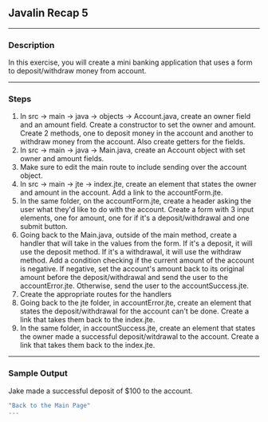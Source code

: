 ## Javalin Recap 5
---
### Description
In this exercise, you will create a mini banking application that uses a form to deposit/withdraw money from account.

---
### Steps

1. In src -> main -> java -> objects -> Account.java, create an owner field and an amount field. Create a constructor to set the owner and amount. Create 2 methods, one to deposit money in the account and another to withdraw money from the account. Also create getters for the fields.
2. In src -> main -> java -> Main.java, create an Account object with set owner and amount fields.
3. Make sure to edit the main route to include sending over the account object.
4. In src -> main -> jte -> index.jte, create an element that states the owner and amount in the account. Add a link to the accountForm.jte.
5. In the same folder, on the accountForm.jte, create a header asking the user what they'd like to do with the account. Create a form with 3 input elements, one for amount, one for if it's a deposit/withdrawal and one submit button.
6. Going back to the Main.java, outside of the main method, create a handler that will take in the values from the form. If it's a deposit, it will use the deposit method. If it's a withdrawal, it will use the withdraw method. Add a condition checking if the current amount of the account is negative. If negative, set the account's amount back to its original amount before the deposit/withdrawal and send the user to the accountError.jte. Otherwise, send the user to the accountSuccess.jte.
7. Create the appropriate routes for the handlers
8. Going back to the jte folder, in accountError.jte, create an element that states the deposit/withdrawal for the account can't be done. Create a link that takes them back to the index.jte.
9. In the same folder, in accountSuccess.jte, create an element that states the owner made a successful deposit/witdrawal to the account. Create a link that takes them back to the index.jte.


---
### Sample Output

Jake made a successful deposit of $100 to the account.
```java
"Back to the Main Page"
---
